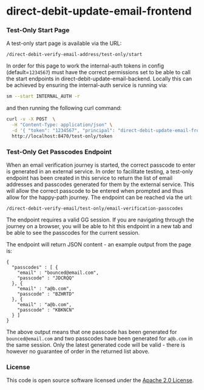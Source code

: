 
# direct-debit-update-email-frontend

### Test-Only Start Page
A test-only start page is available via the URL: 
```
/direct-debit-verify-email-address/test-only/start
```
In order for this page to work the internal-auth tokens in config (default=`1234567`) must have the correct permissions set
to be able to call the start endpoints in direct-debit-update-email-backend. Locally this can be achieved by ensuring 
the internal-auth service is running via:
```bash
sm --start INTERNAL_AUTH -r
```
and then running the following curl command:
```bash
curl -v -X POST  \
  -H "Content-Type: application/json" \
  -d '{ "token": "1234567", "principal": "direct-debit-update-email-frontend", "permissions": [ { "resourceType": "direct-debit-update-email-backend", "resourceLocation": "direct-debit-update-email/bta/start", "actions": ["WRITE"]  }, { "resourceType": "direct-debit-update-email-backend", "resourceLocation": "direct-debit-update-email/epaye/start", "actions": ["WRITE"]  } ] }' \
  http://localhost:8470/test-only/token
```

### Test-Only Get Passcodes Endpoint
When an email verification journey is started, the correct passcode to enter is generated in an external service. In order
to facilitate testing, a test-only endpoint has been created in this service to return the list of email addresses and passcodes
generated for them by the external service. This will allow the correct passcode to be entered when prompted and thus allow for the 
happy-path journey. The endpoint can be reached via the url:
```
/direct-debit-verify-email/test-only/email-verification-passcodes
```
The endpoint requires a valid GG session. If you are navigating through the journey on a browser, you will be able to
hit this endpoint in a new tab and be able to see the passcodes for the current session.

The endpoint will return JSON content  - an example output from the page is:
```
{
  "passcodes" : [ {
    "email" : "bounced@email.com",
    "passcode" : "JDCRQQ"
  }, {
    "email" : "a@b.com",
    "passcode" : "BZHRTD"
  }, {
    "email" : "a@b.com",
    "passcode" : "KBKNCN"
  } ]
}
```
The above output means that one passcode has been generated for `bounced@email.com` and two passcodes have been generated 
for `a@b.com` in the same session. Only the latest generated code will be valid - there is however no guarantee of order 
in the returned list above. 

### License

This code is open source software licensed under the [Apache 2.0 License]("http://www.apache.org/licenses/LICENSE-2.0.html").